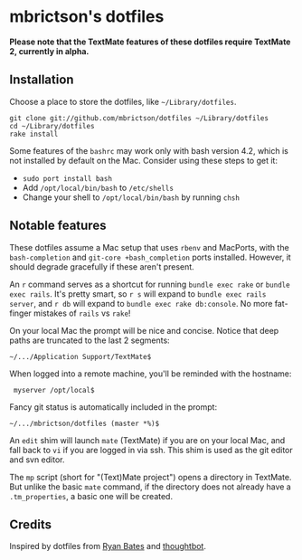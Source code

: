 # mbrictson's dotfiles

**Please note that the TextMate features of these dotfiles require TextMate 2, currently in alpha.**

## Installation

Choose a place to store the dotfiles, like `~/Library/dotfiles`.

```
git clone git://github.com/mbrictson/dotfiles ~/Library/dotfiles
cd ~/Library/dotfiles
rake install
```

Some features of the `bashrc` may work only with bash version 4.2, which is not installed by default on the Mac. Consider using these steps to get it:

* `sudo port install bash`
* Add `/opt/local/bin/bash` to `/etc/shells`
* Change your shell to `/opt/local/bin/bash` by running `chsh`

## Notable features

These dotfiles assume a Mac setup that uses `rbenv` and MacPorts, with the `bash-completion` and `git-core +bash_completion` ports installed. However, it should degrade gracefully if these aren't present.

An `r` command serves as a shortcut for running `bundle exec rake` or `bundle exec rails`. It's pretty smart, so `r s` will expand to `bundle exec rails server`, and `r db` will expand to `bundle exec rake db:console`. No more fat-finger mistakes of `rails` vs `rake`!

On your local Mac the prompt will be nice and concise. Notice that deep paths are truncated to the last 2 segments:

    ~/.../Application Support/TextMate$

When logged into a remote machine, you'll be reminded with the hostname:

     myserver /opt/local$

Fancy git status is automatically included in the prompt:

    ~/.../mbrictson/dotfiles (master *%)$ 

An `edit` shim will launch `mate` (TextMate) if you are on your local Mac, and fall back to `vi` if you are logged in via ssh. This shim is used as the git editor and svn editor.

The `mp` script (short for "(Text)Mate project") opens a directory in TextMate. But unlike the basic `mate` command, if the directory does not already have a `.tm_properties`, a basic one will be created.

## Credits

Inspired by dotfiles from [Ryan Bates](https://github.com/ryanb/dotfiles) and [thoughtbot](http://github.com/thoughtbot/dotfiles).
